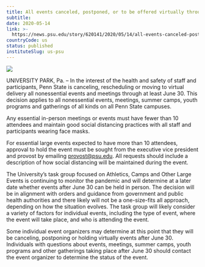 ```yaml
---
title: All events canceled, postponed, or to be offered virtually through June 30
subtitle: 
date: 2020-05-14
link: >-
  https://news.psu.edu/story/620141/2020/05/14/all-events-canceled-postponed-or-be-offered-virtually-through-june-30
countryCode: us
status: published
instituteSlug: us-psu
---
```

![](https://news.psu.edu/profiles/psu_profile/modules/psu_feature_article/images/newslogo_reverse.png)

UNIVERSITY PARK, Pa. – In the interest of the health and safety of staff and participants, Penn State is canceling, rescheduling or moving to virtual delivery all nonessential events and meetings through at least June 30. This decision applies to all nonessential events, meetings, summer camps, youth programs and gatherings of all kinds on all Penn State campuses.

Any essential in-person meetings or events must have fewer than 10 attendees and maintain good social distancing practices with all staff and participants wearing face masks.

For essential large events expected to have more than 10 attendees, approval to hold the event must be sought from the executive vice president and provost by emailing provost@psu.edu. All requests should include a description of how social distancing will be maintained during the event.

The University’s task group focused on Athletics, Camps and Other Large Events is continuing to monitor the pandemic and will determine at a later date whether events after June 30 can be held in person. The decision will be in alignment with orders and guidance from government and public health authorities and there likely will not be a one-size-fits all approach, depending on how the situation evolves. The task group will likely consider a variety of factors for individual events, including the type of event, where the event will take place, and who is attending the event.

Some individual event organizers may determine at this point that they will be canceling, postponing or holding virtually events after June 30. Individuals with questions about events, meetings, summer camps, youth programs and other gatherings taking place after June 30 should contact the event organizer to determine the status of the event.